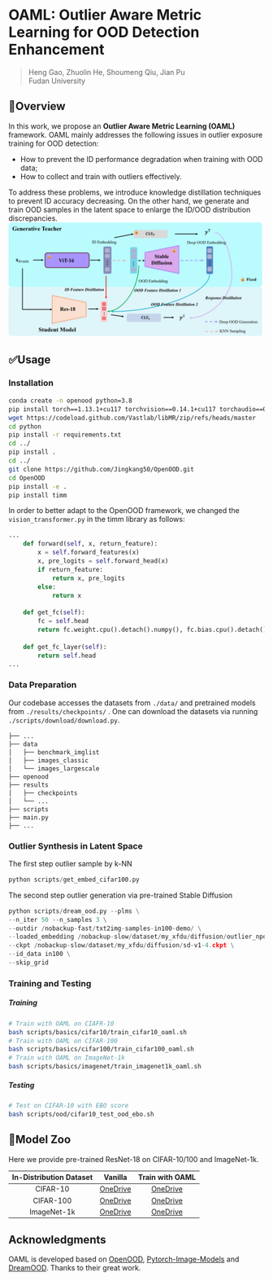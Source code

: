 # OAML: Outlier Aware Metric Learning for OOD Detection Enhancement

> Heng Gao, Zhuolin He, Shoumeng Qiu, Jian Pu  
Fudan University

## 🚀Overview

In this work, we propose an **Outlier Aware Metric Learning (OAML)** framework. OAML mainly addresses the following issues in outlier exposure training for OOD detection: 
- How to prevent the ID performance degradation when training with OOD data;
- How to collect and train with outliers effectively.  
  
To address these problems, we introduce knowledge distillation techniques to prevent ID accuracy decreasing. On the other hand, we generate and train OOD samples in the latent space to enlarge the ID/OOD distribution discrepancies.
![image](fig/pipeline.png)

## ✅Usage

### Installation

```sh
conda create -n openood python=3.8
pip install torch==1.13.1+cu117 torchvision==0.14.1+cu117 torchaudio==0.13.1 --extra-index-url https://download.pytorch.org/whl/cu117
wget https://codeload.github.com/Vastlab/libMR/zip/refs/heads/master
cd python
pip install -r requirements.txt
cd ../
pip install .
cd ../
git clone https://github.com/Jingkang50/OpenOOD.git
cd OpenOOD
pip install -e .
pip install timm
```

In order to better adapt to the OpenOOD framework, we changed the  `vision_transformer.py`  in the timm library as follows:

```python
...
    def forward(self, x, return_feature):
        x = self.forward_features(x)
        x, pre_logits = self.forward_head(x)
        if return_feature:
            return x, pre_logits  
        else:
            return x
   
    def get_fc(self):
        fc = self.head
        return fc.weight.cpu().detach().numpy(), fc.bias.cpu().detach().numpy()

    def get_fc_layer(self):
        return self.head
...
```

### Data Preparation

Our codebase accesses the datasets from `./data/` and pretrained models from `./results/checkpoints/` . One can download the datasets via running  `./scripts/download/download.py`.

```
├── ...
├── data
│   ├── benchmark_imglist
│   ├── images_classic
│   └── images_largescale
├── openood
├── results
│   ├── checkpoints
│   └── ...
├── scripts
├── main.py
├── ...
```

### Outlier Synthesis in Latent Space

The first step outlier sample by k-NN
```python
python scripts/get_embed_cifar100.py
```


The second step outlier generation via pre-trained Stable Diffusion

```python
python scripts/dream_ood.py --plms \
--n_iter 50 --n_samples 3 \
--outdir /nobackup-fast/txt2img-samples-in100-demo/ \
--loaded_embedding /nobackup-slow/dataset/my_xfdu/diffusion/outlier_npos_embed.npy\
--ckpt /nobackup-slow/dataset/my_xfdu/diffusion/sd-v1-4.ckpt \
--id_data in100 \
--skip_grid
```

### Training and Testing

##### Training

```sh
# Train with OAML on CIAFR-10
bash scripts/basics/cifar10/train_cifar10_oaml.sh
# Train with OAML on CIFAR-100
bash scripts/basics/cifar100/train_cifar100_oaml.sh
# Train with OAML on ImageNet-1k
bash scripts/basics/imagenet/train_imagenet1k_oaml.sh
```

##### Testing

```sh
# Test on CIFAR-10 with EBO score
bash scripts/ood/cifar10_test_ood_ebo.sh
```

## 📑Model Zoo

Here we provide pre-trained ResNet-18 on CIFAR-10/100 and ImageNet-1k.

| In-Distribution Dataset  |                 Vanilla                  |             Train with OAML              |
| :---------: | :--------------------------------------: | :--------------------------------------: |
|  CIFAR-10   | [OneDrive](https://1drv.ms/f/s!AlJaja8mSaMgeRL8EB3OjNC_SS4?e=E0152U) | [OneDrive](https://1drv.ms/f/s!AlJaja8mSaMggQtLPV3xHKfYuF2A?e=4Xrub2) |
|  CIFAR-100  | [OneDrive](https://1drv.ms/f/s!AlJaja8mSaMggSjwQLLYTwSp8lIp?e=gZ9LtV) | [OneDrive](https://1drv.ms/f/s!AlJaja8mSaMggSA3a14RbDuAqWhB?e=JcoF5i) |
| ImageNet-1k | [OneDrive](https://1drv.ms/f/s!AlJaja8mSaMggS8aZawLAtjLKw8y?e=AHEyjV) | [OneDrive](https://1drv.ms/f/s!AlJaja8mSaMggRJz5zGlcOZNxy8b?e=l9RCYY) |



## Acknowledgments

OAML is developed based on [OpenOOD](https://github.com/Jingkang50/OpenOOD/tree/main), [Pytorch-Image-Models](https://github.com/huggingface/pytorch-image-models) and [DreamOOD](https://github.com/deeplearning-wisc/dream-ood). Thanks to their great work.
